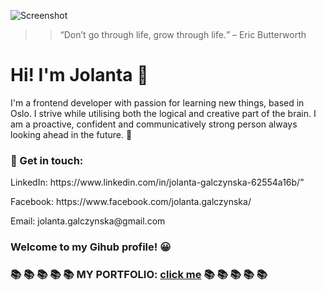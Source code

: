 
![Screenshot](https://user-images.githubusercontent.com/53143114/116747441-328fbc00-a9fe-11eb-8e73-8c21d3814e30.jpg)



>><q>Don’t go through life, grow through life.</q> – Eric Butterworth


<h1>Hi! I'm Jolanta  &#128075;</h1>

<p>I'm a frontend developer with passion for learning new things, based in Oslo. 
I strive while utilising both the logical and creative part of the brain. 
I am a proactive, confident and communicatively strong person always looking ahead in the future. &#128640;</p>


<h3>&#128233; Get in touch:</h3>
<p>LinkedIn: https://www.linkedin.com/in/jolanta-galczynska-62554a16b/"</p>
<p>Facebook: https://www.facebook.com/jolanta.galczynska/</p>
<p>Email: jolanta.galczynska@gmail.com</p>



<h3>Welcome to my Gihub profile! &#128512;<h3>
  
   :books: :books: :books: :books: :books: MY PORTFOLIO: [click me](https://jolanta27.github.io/) :books: :books: :books: :books: :books: 
